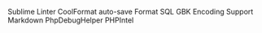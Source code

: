 Sublime Linter
CoolFormat
auto-save
Format SQL
GBK Encoding Support
Markdown
PhpDebugHelper
PHPIntel
